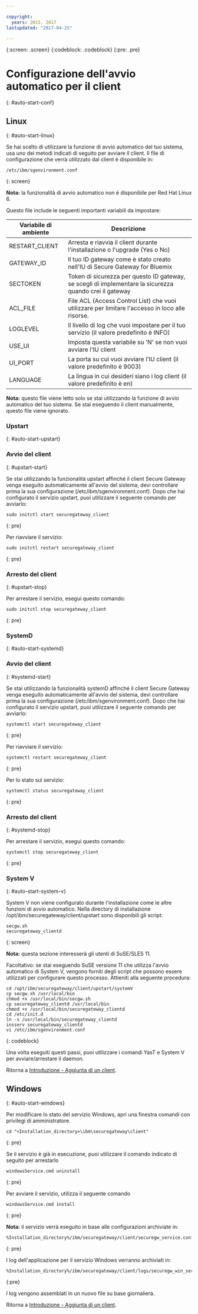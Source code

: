 ```yaml
---

copyright:
  years: 2015, 2017
lastupdated: "2017-04-25"

---
```

{:screen: .screen}
{:codeblock: .codeblock}
{:pre: .pre}

# Configurazione dell'avvio automatico per il client
{: #auto-start-conf}

## Linux
{: #auto-start-linux}

Se hai scelto di utilizzare la funzione di avvio automatico del tuo sistema, usa uno dei metodi indicati di seguito per avviare il client.  Il file di configurazione che verrà utilizzato dal client è disponibile in:

```
/etc/ibm/sgenvironment.conf
```
{: screen}

<b>Nota:</b> la funzionalità di avvio automatico non è disponibile per Red Hat Linux 6.

Questo file include le seguenti importanti variabili da impostare:

| Variabile di ambiente | Descrizione       |
| ------------- | ----------- |
| RESTART_CLIENT | Arresta e riavvia il client durante l'installazione o l'upgrade (Yes o No) |
| GATEWAY_ID | Il tuo ID gateway come è stato creato nell'IU di Secure Gateway for Bluemix |
| SECTOKEN | Token di sicurezza per questo ID gateway, se scegli di implementare la sicurezza quando crei il gateway |
| ACL_FILE | File ACL (Access Control List) che vuoi utilizzare per limitare l'accesso in loco alle risorse. |
| LOGLEVEL | Il livello di log che vuoi impostare per il tuo servizio (il valore predefinito è INFO) |
| USE_UI   | Imposta questa variabile su 'N' se non vuoi avviare l'IU client |
| UI_PORT  | La porta su cui vuoi avviare l'IU client (il valore predefinito è 9003) |
| LANGUAGE | La lingua in cui desideri siano i log client (il valore predefinito è en) |

<b>Nota:</b> questo file viene letto solo se stai utilizzando la funzione di avvio automatico del tuo sistema.  Se stai eseguendo il client manualmente, questo file viene ignorato.

### Upstart
{: #auto-start-upstart}

### Avvio del client
{: #upstart-start}

Se stai utilizzando la funzionalità upstart affinché il client Secure Gateway venga eseguito automaticamente all'avvio del sistema, devi controllare prima la sua configurazione (/etc/ibm/sgenvironment.conf).  Dopo che hai configurato il servizio upstart, puoi utilizzare il seguente comando per avviarlo:

```
sudo initctl start securegateway_client
```
{: pre}

Per riavviare il servizio:

```
sudo initctl restart securegateway_client
```
{: pre}

### Arresto del client
{: #upstart-stop}

Per arrestare il servizio, esegui questo comando:

```
sudo initctl stop securegateway_client
```
{: pre}

### SystemD
{: #auto-start-systemd}


### Avvio del client
{: #systemd-start}

Se stai utilizzando la funzionalità systemD affinché il client Secure Gateway venga eseguito automaticamente all'avvio del sistema, devi controllare prima la sua configurazione (/etc/ibm/sgenvironment.conf).  Dopo che hai configurato il servizio upstart, puoi utilizzare il seguente comando per avviarlo:

```
systemctl start securegateway_client
```
{: pre}

Per riavviare il servizio:

```
systemctl restart securegateway_client
```
{: pre}

Per lo stato sul servizio:

```
systemctl status securegateway_client
```
{: pre}

### Arresto del client
{: #systemd-stop}

Per arrestare il servizio, esegui questo comando:

```
systemctl stop securegateway_client
```
{: pre}

### System V
{: #auto-start-system-v}

System V non viene configurato durante l'installazione come le altre funzioni di avvio automatico. Nella directory di installazione /opt/ibm/securegateway/client/upstart sono disponibili gli script:

```
secgw.sh
securegateway_clientd
```
{: screen}

<b>Nota:</b> questa sezione interesserà gli utenti di SuSE/SLES 11.

Facoltativo: se stai eseguendo SuSE versione 11 che utilizza l'avvio automatico di System V, vengono forniti degli script che possono essere utilizzati per configurare questo processo. Attieniti alla seguente procedura:

```
cd /opt/ibm/securegateway/client/upstart/systemV
cp secgw.sh /usr/local/bin
chmod +x /usr/local/bin/secgw.sh
cp securegateway_clientd /usr/local/bin
chmod +x /usr/local/bin/securegateway_clientd
cd /etc/init.d
ln -s /usr/local/bin/securegateway_clientd
insserv securegateway_clientd
vi /etc/ibm/sgenvironment.conf
```
{: codeblock}

Una volta eseguiti questi passi, puoi utilizzare i comandi YasT e System V per avviare/arrestare il daemon.

Ritorna a [Introduzione - Aggiunta di un client](/docs/services/SecureGateway?topic=securegateway-add-client).

## Windows
{: #auto-start-windows}

Per modificare lo stato del servizio Windows, apri una finestra comandi con privilegi di amministratore.

```
cd "<Installation_directory>\ibm\securegateway\client"
```
{: pre}

Se il servizio è già in esecuzione, puoi utilizzare il comando indicato di seguito per arrestarlo

```
windowsService.cmd uninstall
```
{: pre}

Per avviare il servizio, utilizza il seguente comando

```
windowsService.cmd install
```
{: pre}

<b>Nota:</b> il servizio verrà eseguito in base alle configurazioni archiviate in:

```
%Installation_directory%/ibm/securegateway/client/securegw_service.config
```
{: pre}

I log dell'applicazione per il servizio Windows verranno archiviati in:

```
%Installation_directory%/ibm/securegateway/client/logs/securegw_win_service.log
```
{:pre}

 I log vengono assemblati in un nuovo file su base giornaliera.

Ritorna a [Introduzione - Aggiunta di un client](/docs/services/SecureGateway?topic=securegateway-add-client).
